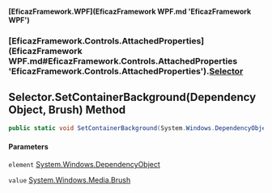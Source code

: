 #### [EficazFramework.WPF](EficazFramework WPF.md 'EficazFramework WPF')
### [EficazFramework.Controls.AttachedProperties](EficazFramework WPF.md#EficazFramework.Controls.AttachedProperties 'EficazFramework.Controls.AttachedProperties').[Selector](EficazFramework.Controls.AttachedProperties/Selector.md 'EficazFramework.Controls.AttachedProperties.Selector')

## Selector.SetContainerBackground(DependencyObject, Brush) Method

```csharp
public static void SetContainerBackground(System.Windows.DependencyObject element, System.Windows.Media.Brush value);
```
#### Parameters

<a name='EficazFramework.Controls.AttachedProperties.Selector.SetContainerBackground(System.Windows.DependencyObject,System.Windows.Media.Brush).element'></a>

`element` [System.Windows.DependencyObject](https://docs.microsoft.com/en-us/dotnet/api/System.Windows.DependencyObject 'System.Windows.DependencyObject')

<a name='EficazFramework.Controls.AttachedProperties.Selector.SetContainerBackground(System.Windows.DependencyObject,System.Windows.Media.Brush).value'></a>

`value` [System.Windows.Media.Brush](https://docs.microsoft.com/en-us/dotnet/api/System.Windows.Media.Brush 'System.Windows.Media.Brush')